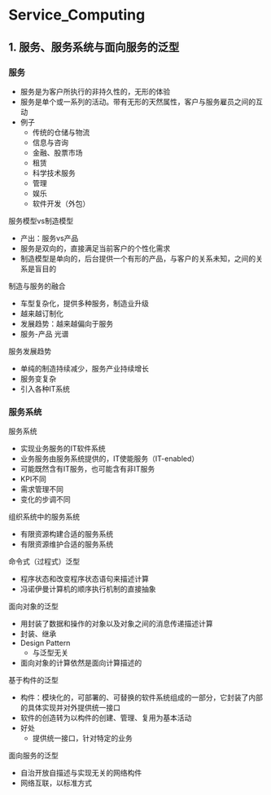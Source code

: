 # Service_Computing

## 1. 服务、服务系统与面向服务的泛型

### 服务

- 服务是为客户所执行的非持久性的，无形的体验
- 服务是单个或一系列的活动。带有无形的天然属性，客户与服务雇员之间的互动
- 例子
  - 传统的仓储与物流
  - 信息与咨询
  - 金融、股票市场
  - 租赁
  - 科学技术服务
  - 管理
  - 娱乐
  - 软件开发（外包）



服务模型vs制造模型

- 产出：服务vs产品
- 服务是双向的，直接满足当前客户的个性化需求
- 制造模型是单向的，后台提供一个有形的产品，与客户的关系未知，之间的关系是盲目的



制造与服务的融合

- 车型复杂化，提供多种服务，制造业升级
- 越来越订制化
- 发展趋势：越来越偏向于服务
- 服务-产品 光谱



服务发展趋势

- 单纯的制造持续减少，服务产业持续增长
- 服务变复杂
- 引入各种IT系统



### 服务系统

服务系统

- 实现业务服务的IT软件系统
- 业务服务由服务系统提供的，IT使能服务（IT-enabled）
- 可能既然含有IT服务，也可能含有非IT服务
- KPI不同
- 需求管理不同
- 变化的步调不同



组织系统中的服务系统

- 有限资源构建合适的服务系统
- 有限资源维护合适的服务系统



命令式（过程式）泛型

- 程序状态和改变程序状态语句来描述计算
- 冯诺伊曼计算机的顺序执行机制的直接抽象



面向对象的泛型

- 用封装了数据和操作的对象以及对象之间的消息传递描述计算
- 封装、继承
- Design Pattern
  - 与泛型无关
- 面向对象的计算依然是面向计算描述的



基于构件的泛型

- 构件：模块化的，可部署的、可替换的软件系统组成的一部分，它封装了内部的具体实现并对外提供统一接口
- 软件的创造转为以构件的创建、管理、复用为基本活动
- 好处
  - 提供统一接口，针对特定的业务



面向服务的泛型

- 自治开放自描述与实现无关的网络构件
- 网络互联，以标准方式



